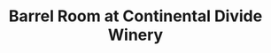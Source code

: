 ---
title: "Barrel Room at Continental Divide Winery"
url: /breckenridge/barrel-room-at-continental-divide-winery/
shop: Wein
---